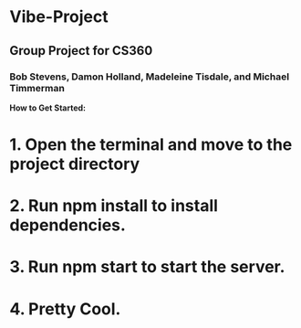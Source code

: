 # Vibe-Project
## Group Project for CS360
### Bob Stevens, Damon Holland, Madeleine Tisdale, and Michael Timmerman
**How to Get Started:**
# 1. Open the terminal and move to the project directory
# 2. Run npm install to install dependencies.
# 3. Run npm start to start the server.
# 4. Pretty Cool.
